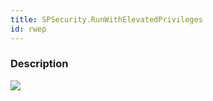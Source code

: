 ```yaml
---
title: SPSecurity.RunWithElevatedPrivileges
id: rwep
---
```

### Description
![](/assets/resp/live-templates/rwep.gif)
